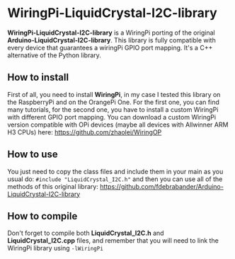 # WiringPi-LiquidCrystal-I2C-library
**WiringPi-LiquidCrystal-I2C-library** is a WiringPi porting of the original **Arduino-LiquidCrystal-I2C-library**.
This library is fully compatible with every device that guarantees a wiringPi GPIO port mapping. 
It's a C++ alternative of the Python library.

## How to install
First of all, you need to install **WiringPi**, in my case I tested this library on the RaspberryPi and on the OrangePi One.
For the first one, you can find many tutorials, for the second one, you have to install a custom WiringPi with different GPIO port mapping.
You can download a custom WiringPi version compatible with OPi devices (maybe all devices with Allwinner ARM H3 CPUs) here:
https://github.com/zhaolei/WiringOP

## How to use
You just need to copy the class files and include them in your main as you usual do:
<code>#include "LiquidCrystal_I2C.h"</code>
and then you can use all of the methods of this original library:
https://github.com/fdebrabander/Arduino-LiquidCrystal-I2C-library

## How to compile
Don't forget to compile both **LiquidCrystal_I2C.h** and **LiquidCrystal_I2C.cpp** files, and remember that you will need to link
the WiringPi library using <code>-lWiringPi</code>


